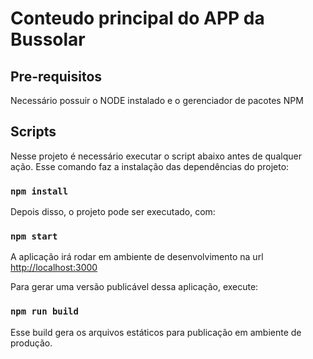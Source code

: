 # Conteudo principal do APP da Bussolar

## Pre-requisitos

Necessário possuir o NODE instalado e o gerenciador de pacotes NPM

## Scripts

Nesse projeto é necessário executar o script abaixo antes de qualquer ação. Esse comando faz a instalação das dependências do projeto:

### `npm install`

Depois disso, o projeto pode ser executado, com:

### `npm start`

A aplicação irá rodar em ambiente de desenvolvimento na url [http://localhost:3000](http://localhost:3000)

Para gerar uma versão publicável dessa aplicação, execute:

### `npm run build`

Esse build gera os arquivos estáticos para publicação em ambiente de produção.